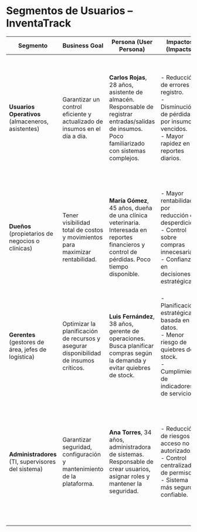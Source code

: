# Segmentos de Usuarios – InventaTrack

| Segmento          | Business Goal                                                                 | Persona (User Persona)                                                                                           | Impactos (Impacts)                                                                                  | Deliverables                                                                                       | User Stories principales |
|-------------------|-------------------------------------------------------------------------------|------------------------------------------------------------------------------------------------------------------|-----------------------------------------------------------------------------------------------------|---------------------------------------------------------------------------------------------------|--------------------------|
| **Usuarios Operativos** (almaceneros, asistentes) | Garantizar un control eficiente y actualizado de insumos en el día a día. | **Carlos Rojas**, 28 años, asistente de almacén. Responsable de registrar entradas/salidas de insumos. Poco familiarizado con sistemas complejos. | - Reducción de errores de registro.<br>- Disminución de pérdidas por insumos vencidos.<br>- Mayor rapidez en reportes diarios. | - Módulo de registro de entradas y salidas.<br>- Alertas de stock bajo y caducidad.<br>- Dashboard de inventario en tiempo real. | - Como usuario operativo, quiero registrar entradas de insumos, para mantener actualizado el stock.<br>- Como usuario operativo, quiero recibir alertas de caducidad, para evitar desperdicios. |
| **Dueños** (propietarios de negocios o clínicas) | Tener visibilidad total de costos y movimientos para maximizar rentabilidad. | **María Gómez**, 45 años, dueña de una clínica veterinaria. Interesada en reportes financieros y control de pérdidas. Poco tiempo disponible. | - Mayor rentabilidad por reducción de desperdicios.<br>- Control sobre compras innecesarias.<br>- Confianza en decisiones estratégicas. | - Reportes financieros periódicos.<br>- Indicadores de consumo y gasto.<br>- Funcionalidad de exportación de reportes. | - Como dueña, quiero recibir reportes mensuales de consumo y costos, para analizar la rentabilidad.<br>- Como dueña, quiero exportar reportes en PDF/Excel, para compartir con mi contador. |
| **Gerentes** (gestores de área, jefes de logística) | Optimizar la planificación de recursos y asegurar disponibilidad de insumos críticos. | **Luis Fernández**, 38 años, gerente de operaciones. Busca planificar compras según la demanda y evitar quiebres de stock. | - Planificación estratégica basada en datos.<br>- Menor riesgo de quiebres de stock.<br>- Cumplimiento de indicadores de servicio. | - Panel comparativo de periodos.<br>- Dashboard de stock crítico.<br>- Notificaciones preventivas. | - Como gerente, quiero comparar el consumo entre periodos, para planificar mejor los recursos.<br>- Como gerente, quiero visualizar insumos en nivel crítico, para asegurar disponibilidad. |
| **Administradores** (TI, supervisores del sistema) | Garantizar seguridad, configuración y mantenimiento de la plataforma. | **Ana Torres**, 34 años, administradora de sistemas. Responsable de crear usuarios, asignar roles y mantener la seguridad. | - Reducción de riesgos de acceso no autorizado.<br>- Control centralizado de permisos.<br>- Sistema más seguro y confiable. | - Gestión de usuarios y roles.<br>- Control de accesos.<br>- Resumen diario automático de actividades. | - Como administradora, quiero crear y asignar roles a los usuarios, para controlar los permisos de acceso.<br>- Como administradora, quiero generar un resumen diario automático, para supervisar la operación. |

